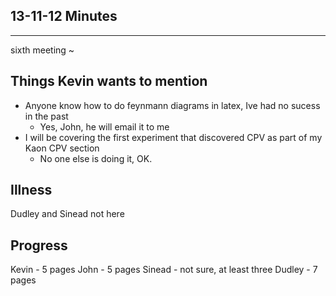 13-11-12 Minutes
----------------
---------------

sixth meeting ~

Things Kevin wants to mention
----------------------------
* Anyone know how to do feynmann diagrams in latex, Ive had no sucess in the past
  * Yes, John, he will email it to me
* I will be covering the first experiment that discovered CPV as part of my Kaon CPV section 
  * No one else is doing it, OK.


Illness
-------
Dudley and Sinead not here

Progress
--------
Kevin - 5 pages
John - 5 pages
Sinead - not sure, at least three
Dudley - 7 pages

 